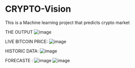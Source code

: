# CRYPTO-Vision
This is a Machine learning project that predicts crypto market 

THE OUTPUT
![image](https://github.com/user-attachments/assets/ab4f9034-d7bd-4690-94c0-a2ab4de53c08)

LIVE BITCOIN PRICE:
![image](https://github.com/user-attachments/assets/31c505a9-f00c-4c4e-889f-fa3e78c2b826)

HISTORIC DATA:
![image](https://github.com/user-attachments/assets/23a7e91a-4814-473b-92f0-bb6fff7a3ea5)

FORECASTE :
![image](https://github.com/user-attachments/assets/6e542003-ec87-4c8e-b52f-20599ef1982f)
![image](https://github.com/user-attachments/assets/59a3281b-7e91-47c9-83f5-07b77ae28a57)
